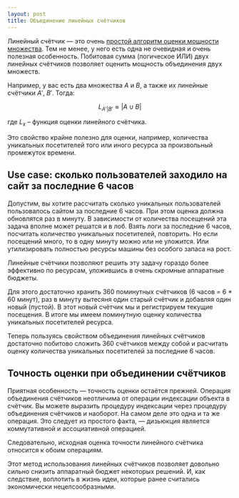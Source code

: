 ```yaml
---
layout: post
title: Объединение линейных счётчиков
---
```


Линейный счётчик — это очень [простой алгоритм оценки мощности множества](/blog/2012/12/12/linear-counter.html). Тем не менее, у него есть одна не очевидная и очень полезная особенность. Побитовая сумма (логическое ИЛИ) двух линейных счётчиков позволяет оценить мощность объединения двух множеств.

Например, у вас есть два множества $A$ и $B$, а также их линейные счётчики $A'$, $B'$. Тогда:

$$L_{A' | B'} \approx |A \cup B|$$

где $L_x$ – функция оценки линейного счётчика.

Это свойство крайне полезно для оценки, например, количества уникальных посетителей того или иного ресурса за произвольный промежуток времени.

## Use case: сколько пользователей заходило на сайт за последние 6 часов

Допустим, вы хотите рассчитать сколько уникальных пользователей пользовалось сайтом за последние 6 часов. При этом оценка должна обновлятся раз в минуту. В зависимости от количества посещений эта задача вполне может решатся и в лоб. Взять логи за последние 6 часов, посчитать количество уникальных посетителей, повторить. Но если посещений много, то в одну минуту можно или не уложится. Или утилизировать полностью ресурсы машины без особого запаса на рост.

Линейные счётчики позволяют решить эту задачу гораздо более эффективно по ресурсам, уложившись в очень скромные аппаратные бюджеты.

Для этого достаточно хранить 360 поминутных счётчиков (6 часов = 6 * 60 минут), раз в минуту вытесяня один старый счётчик и добавляя один новый (пустой). В этот новый счётчик мы и регистрируем текущие посещения. В итоге мы имеем поминутную оценку количества уникальных посетителей ресурса.

Теперь пользуясь свойством объединения линейных счётчиков достаточно побитово сложить 360 счётчиков между собой и расчитать оценку количества уникальных посетителей за последние 6 часов.

## Точность оценки при объединении счётчиков

Приятная особенность — точность оценки остаётся прежней. Операция объединения счётчиков неотличима от операции индексации объекта в счётчик. Вы можете выразить процедуру индексации через процедуру объединения счётчиков и наоборот. На самом деле это одна и та же операция. Это следует из простого факта, — дизьюкция является коммутативной и ассоциативной операцией.

Следовательно, исходная оценка точности линейного счётчика относится к обоим операциям.

Этот метод использования линейных счётчиков позволяет довольно сильно снизить аппаратный бюджет некоторых решений. И, как следствие, воплотить в жизнь идеи, которые ранее считались экономически нецелсообразными.
